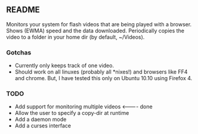 README
------

Monitors your system for flash videos that are being played with a browser.
Shows (EWMA) speed and the data downloaded. Periodically copies the video to a
folder in your home dir (by default, ~/Videos).

### Gotchas
+   Currently only keeps track of one video.
+   Should work on all linuxes (probably all *nixes!) and browsers like FF4 and
    chrome. But, I have tested this only on Ubuntu 10.10 using Firefox 4.

### TODO
+   Add support for monitoring multiple videos 	<---- done
+   Allow the user to specify a copy-dir at runtime
+   Add a daemon mode
+   Add a curses interface
